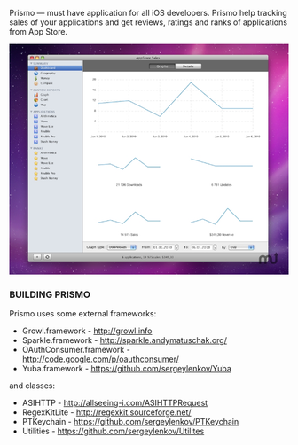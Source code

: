 Prismo — must have application for all iOS developers. Prismo help tracking sales of your applications and get reviews, ratings and ranks of applications from App Store.

![Prismo](Screenshot.jpg)

### BUILDING PRISMO

Prismo uses some external frameworks:

* Growl.framework - http://growl.info
* Sparkle.framework - http://sparkle.andymatuschak.org/
* OAuthConsumer.framework - http://code.google.com/p/oauthconsumer/
* Yuba.framework - https://github.com/sergeylenkov/Yuba

and classes:

* ASIHTTP - http://allseeing-i.com/ASIHTTPRequest
* RegexKitLite - http://regexkit.sourceforge.net/
* PTKeychain - https://github.com/sergeylenkov/PTKeychain
* Utilities - https://github.com/sergeylenkov/Utilites
